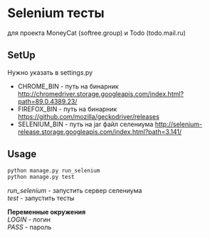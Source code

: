 # Selenium тесты
для проекта MoneyCat (softree.group) и Todo (todo.mail.ru)

## SetUp
Нужно указать в settings.py  
- CHROME_BIN - путь на бинарник http://chromedriver.storage.googleapis.com/index.html?path=89.0.4389.23/
- FIREFOX_BIN - путь на бинарник https://github.com/mozilla/geckodriver/releases
- SELENIUM_BIN - путь на jar файл селениума http://selenium-release.storage.googleapis.com/index.html?path=3.141/

## Usage
```bash
python manage.py run_selenium
python manage.py test
```

*run_selenium* - запустить сервер селениума  
*test* - запустить тесты  

**Переменные окружения**  
*LOGIN* - логин  
*PASS* - пароль  

